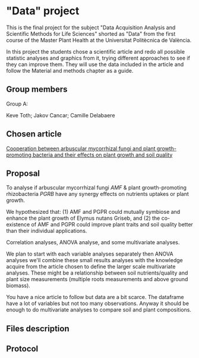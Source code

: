 # "Data" project

This is the final project for the subject "Data Acquisition Analysis and Scientific Methods for Life Sciences" shorted as "Data" from the first course of the Master Plant Health at the Universitat Politècnica de València.

In this project the students chose a scientific article and redo all possible statistic analyses and graphics from it, trying different approaches to see if they can improve them. They will use the data included in the article and follow the Material and methods chapter as a guide.

## Group members

Group A: 

Keve Toth; Jakov Cancar; Camille Delabaere

## Chosen article

[Cooperation between arbuscular mycorrhizal fungi and plant growth-promoting bacteria and their effects on plant growth and soil quality](https://peerj.com/articles/13080/)

## Proposal

To analyse if arbuscular mycorrhizal fungi *AMF* & plant growth-promoting rhizobacteria *PGRB* have any synergy effects on nutrients uptakes or plant growth.

We hypothesized that: (1) AMF and PGPR could mutually symbiose and enhance the plant growth of Elymus nutans Griseb, and (2) the co-existence of AMF and PGPR could improve plant traits and soil quality better than their individual applications.

Correlation analyses, ANOVA analyse, and some multivariate analyses.

We plan to start with each variable analyses separately then ANOVA analyses we'll combine these small results analyses with the knowledge acquire from the article chosen to define the larger scale multivariate analyses. These might be a relationship between soil nutrients/quality and plant size measurements (multiple roots measurements and above ground biomass).

You have a nice article to follow but data are a bit scarce. The dataframe have a lot of variables but not too many observations. Anyway it should be enough to do multivariate analyses to compare soil and plant compositions.

## Files description

## Protocol
